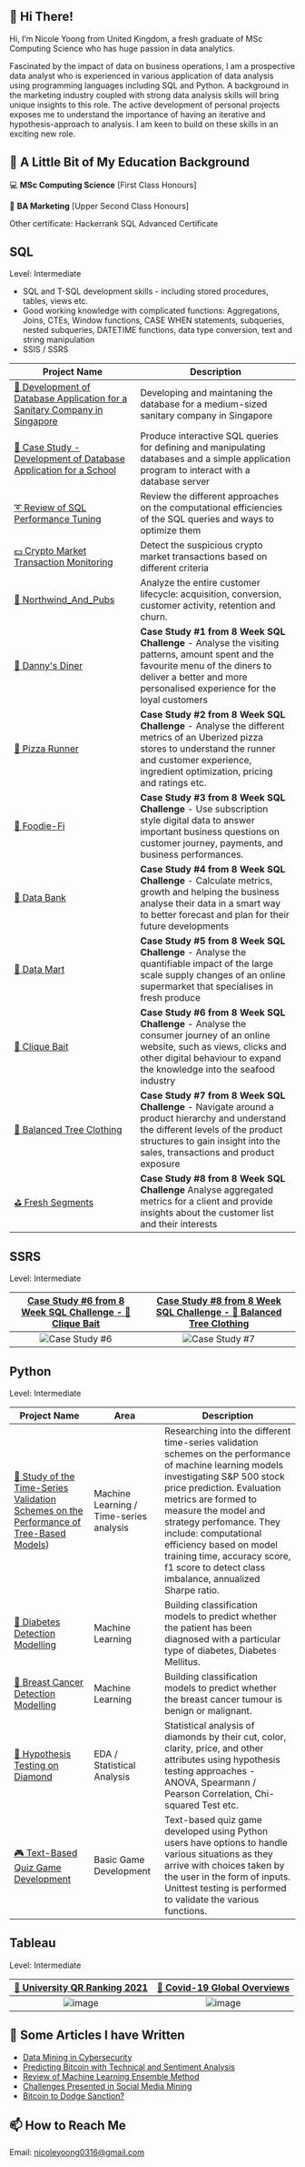 ## 👋 Hi There! ##
Hi, I’m Nicole Yoong from United Kingdom, a fresh graduate of MSc Computing Science who has huge passion in data analytics. 

Fascinated by the impact of data on business operations, I am a prospective data analyst who is experienced in various application of data analysis using programming languages including SQL and Python.
A background in the marketing industry coupled with strong data analysis skills will bring unique insights to this role. 
The active development of personal projects exposes me to understand the importance of having an iterative and hypothesis-approach to analysis. 
I am keen to build on these skills in an exciting new role.

## 🌱 A Little Bit of My Education Background ##
💻 **MSc Computing Science** [First Class Honours] 

🔭 **BA Marketing** [Upper Second Class Honours] 

Other certificate: Hackerrank SQL Advanced Certificate

## SQL ##

Level: Intermediate
- SQL and T-SQL development skills - including stored procedures, tables, views etc.
- Good working knowledge with complicated functions: Aggregations, Joins, CTEs, Window functions, CASE WHEN statements, subqueries, nested subqueries, DATETIME functions, data type conversion, text and string manipulation
- SSIS / SSRS

| Project Name | Description |
|---|---|
|[🛀 Development of Database Application for a Sanitary Company in Singapore](https://github.com/nicole-yoong/Portfolio/tree/main/Azure/Demo_Server_for_Sanitary_Company) | Developing and maintaning the database for a medium-sized sanitary company in Singapore |
|[🏫 Case Study - Development of Database Application for a School](https://github.com/nicole-yoong/Portfolio/tree/main/Development_of_a_Database_Application) | Produce interactive SQL queries for defining and manipulating databases and a simple application program to interact with a database server |
|[➰ Review of SQL Performance Tuning](https://github.com/nicole-yoong/Portfolio/blob/main/SQL_Performance_Tuning/Review.md)  | Review the different approaches on the computational efficiencies of the SQL queries and ways to optimize them |
|[💵 Crypto Market Transaction Monitoring](https://github.com/nicole-yoong/Portfolio/tree/main/Crypto%20Market%20Transaction%20Monitoring)  | Detect the suspicious crypto market transactions based on different criteria |
|[🍺 Northwind_And_Pubs](https://github.com/nicole-yoong/Portfolio/blob/main/SQL_Reporting/Northwind_And_Pubs/Data_Analysis_Report.md) | Analyze the entire customer lifecycle: acquisition, conversion, customer activity, retention and churn. |
|[🍜 Danny's Diner](https://github.com/nicole-yoong/Portfolio/blob/main/8_Week_SQL_Challenge/Danny%E2%80%99s_Diner.md) | **Case Study #1 from 8 Week SQL Challenge** - Analyse the visiting patterns, amount spent and the favourite menu of the diners to deliver a better and more personalised experience for the loyal customers |
|[🍕 Pizza Runner](https://github.com/nicole-yoong/Portfolio/blob/main/8_Week_SQL_Challenge/Pizza_Runner.md) | **Case Study #2 from 8 Week SQL Challenge** - Analyse the different metrics of an Uberized pizza stores to understand the runner and customer experience, ingredient optimization, pricing and ratings etc. |
|[🍣 Foodie-Fi](https://github.com/nicole-yoong/Portfolio/blob/main/8_Week_SQL_Challenge/Foodie_Fi.md) | **Case Study #3 from 8 Week SQL Challenge** - Use subscription style digital data to answer important business questions on customer journey, payments, and business performances. |
|[🏦 Data Bank](https://github.com/nicole-yoong/Portfolio/blob/main/8_Week_SQL_Challenge/Data_Bank.md) | **Case Study #4 from 8 Week SQL Challenge** - Calculate metrics, growth and helping the business analyse their data in a smart way to better forecast and plan for their future developments |
|[🌽 Data Mart](https://github.com/nicole-yoong/Portfolio/blob/main/8_Week_SQL_Challenge/Data_Mart.md) | **Case Study #5 from 8 Week SQL Challenge** - Analyse the quantifiable impact of the large scale supply changes of an online supermarket that specialises in fresh produce|
|[🎣 Clique Bait](https://github.com/nicole-yoong/Portfolio/blob/main/8_Week_SQL_Challenge/Clique%20Bait.md) | **Case Study #6 from 8 Week SQL Challenge** - Analyse the consumer journey of an online website, such as views, clicks and other digital behaviour to expand the knowledge into the seafood industry |
|[👚 Balanced Tree Clothing](https://github.com/nicole-yoong/Portfolio/blob/main/8_Week_SQL_Challenge/Balanced_Tree_Clothing_Co.md) | **Case Study #7 from 8 Week SQL Challenge** - Navigate around a product hierarchy and understand the different levels of the product structures to gain insight into the sales, transactions and product exposure|
|[⛳ Fresh Segments](https://github.com/nicole-yoong/Portfolio/blob/main/8_Week_SQL_Challenge/Fresh_Segments.md) | **Case Study #8 from 8 Week SQL Challenge**  Analyse aggregated metrics for a client and provide insights about the customer list and their interests|

## SSRS ##

Level: Intermediate

[**Case Study #6 from 8 Week SQL Challenge** - 🎣 Clique Bait](https://github.com/nicole-yoong/Portfolio/tree/main/SSRS/Case_Study_%236_Clique_Bait)| [**Case Study #8 from 8 Week SQL Challenge** - 👚 Balanced Tree Clothing](https://github.com/nicole-yoong/Portfolio/tree/main/SSRS/Case_Study_%237_Balanced_Tree_Clothing_Co.)
:-------------------------:|:-------------------------:
![Case Study #6](https://user-images.githubusercontent.com/77920592/201915785-0e78d4df-07fb-411c-8c94-83d27b2a7990.jpg) |![Case Study #7](https://user-images.githubusercontent.com/77920592/201915923-023d1287-8f37-45b6-bd80-a994ce65dc5e.jpg)

## Python ##

Level: Intermediate

| Project Name | Area | Description |
|---|---|---|
|[🌴 Study of the Time-Series Validation Schemes on the Performance of Tree-Based Models](https://github.com/nicole-yoong/Portfolio/tree/main/Study_of_the_Time-Series_Validation_Schemes_on_the_Performace_of_Tree-Based_Models)) | Machine Learning / Time-series analysis | Researching into the different time-series validation schemes on the performance of machine learning models investigating S&P 500 stock price prediction. Evaluation metrics are formed to measure the model and strategy perfomance. They include: computational efficiency based on model training time, accuracy score, f1 score to detect class imbalance, annualized Sharpe ratio.  |  
|[🍬 Diabetes Detection Modelling](https://github.com/nicole-yoong/Portfolio/tree/main/Diabetes_Detection)  | Machine Learning | Building classification models to predict whether the patient has been diagnosed with a particular type of diabetes, Diabetes Mellitus.  |
|[🍼 Breast Cancer Detection Modelling](https://github.com/nicole-yoong/Portfolio/blob/main/Breast_Cancer_Detection/Python.ipynb)  | Machine Learning | Building classification models to predict whether the breast cancer tumour is benign or malignant. |
|[💠 Hypothesis Testing on Diamond](https://github.com/nicole-yoong/Portfolio/tree/main/Hypothesis_Testing) | EDA / Statistical Analysis | Statistical analysis of diamonds by their cut, color, clarity, price, and other attributes using hypothesis testing approaches - ANOVA, Spearmann / Pearson Correlation, Chi-squared Test etc. 
|[🎮 Text-Based Quiz Game Development](https://github.com/nicole-yoong/Portfolio/tree/main/Quiz_Based_Game) | Basic Game Development | Text-based quiz game developed using Python users have options to handle various situations as they arrive with choices taken by the user in the form of inputs. Unittest testing is performed to validate the various functions. 

## Tableau ##

Level: Intermediate

[🏫 University QR Ranking 2021](https://public.tableau.com/app/profile/nicole.yoong/viz/QSRanking2021/Dashboard1)| [💊 Covid-19 Global Overviews](https://public.tableau.com/app/profile/nicole.yoong/viz/Covid-19GlobalOverview/Dashboard1-GlobalView)
:-------------------------:|:-------------------------:
![image](https://user-images.githubusercontent.com/77920592/201917809-54d38843-543b-40f1-b54c-53cf37329a15.png) | ![image](https://user-images.githubusercontent.com/77920592/201917851-094bc534-1a73-46fd-9b50-e78a1d4f28b0.png)

## 👀 Some Articles I have Written ##
- [Data Mining in Cybersecurity](https://github.com/nicole-yoong/Portfolio/blob/main/Data%20Mining%20in%20Cybersecurity.pdf)
- [Predicting Bitcoin with Technical and Sentiment Analysis](https://github.com/nicole-yoong/Portfolio/blob/main/Predicting%20Bitcoin%20with%20Technical%20and%20Sentiment%20Analysis.pdf)
- [Review of Machine Learning Ensemble Method](http://nicoleyoong.com/review-of-machine-learning-ensemble-method/)
- [Challenges Presented in Social Media Mining](http://nicoleyoong.com/challenges-presented-in-social-media-mining/)
- [Bitcoin to Dodge Sanction? ](http://nicoleyoong.com/bitcoin-to-dogde-sanction/)

## 📫 How to Reach Me ##

Email: nicoleyoong0316@gmail.com

<!---
nicole-yoong/nicole-yoong is a ✨ special ✨ repository because its `README.md` (this file) appears on your GitHub profile.
You can click the Preview link to take a look at your changes.
--->
